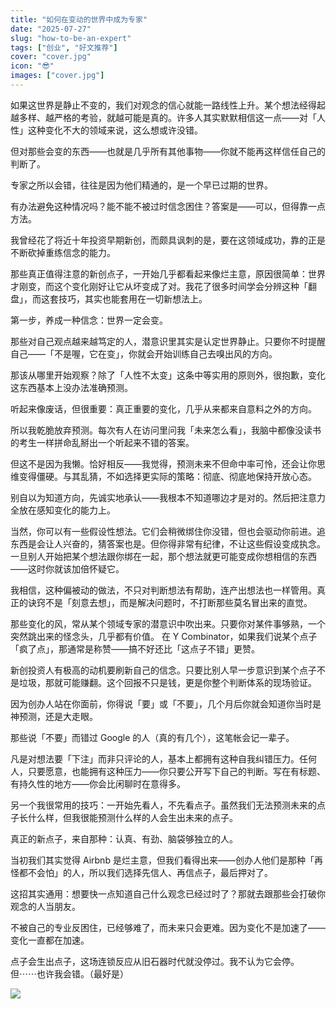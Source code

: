 ```yaml
---
title: "如何在变动的世界中成为专家"
date: "2025-07-27"
slug: "how-to-be-an-expert"
tags: ["创业", "好文推荐"]
cover: "cover.jpg"
icon: "😎"
images: ["cover.jpg"]
---
```

如果这世界是静止不变的，我们对观念的信心就能一路线性上升。某个想法经得起越多样、越严格的考验，就越可能是真的。许多人其实默默相信这一点——对「人性」这种变化不大的领域来说，这么想或许没错。



但对那些会变的东西——也就是几乎所有其他事物——你就不能再这样信任自己的判断了。



专家之所以会错，往往是因为他们精通的，是一个早已过期的世界。



有办法避免这种情况吗？能不能不被过时信念困住？答案是——可以，但得靠一点方法。



我曾经花了将近十年投资早期新创，而颇具讽刺的是，要在这领域成功，靠的正是不断砍掉重练信念的能力。



那些真正值得注意的新创点子，一开始几乎都看起来像烂主意，原因很简单：世界才刚变，而这个变化刚好让它从坏变成了对。我花了很多时间学会分辨这种「翻盘」，而这套技巧，其实也能套用在一切新想法上。



第一步，养成一种信念：世界一定会变。



那些对自己观点越来越笃定的人，潜意识里其实是认定世界静止。只要你不时提醒自己——「不是喔，它在变」，你就会开始训练自己去嗅出风的方向。



那该从哪里开始观察？除了「人性不太变」这条中等实用的原则外，很抱歉，变化这东西基本上没办法准确预测。



听起来像废话，但很重要：真正重要的变化，几乎从来都来自意料之外的方向。



所以我乾脆放弃预测。每次有人在访问里问我「未来怎么看」，我脑中都像没读书的考生一样拼命乱掰出一个听起来不错的答案。



但这不是因为我懒。恰好相反——我觉得，预测未来不但命中率可怜，还会让你思维变得僵硬。与其乱猜，不如选择更实际的策略：彻底、彻底地保持开放心态。



别自以为知道方向，先诚实地承认——我根本不知道哪边才是对的。然后把注意力全放在感知变化的能力上。



当然，你可以有一些假设性想法。它们会稍微绑住你没错，但也会驱动你前进。追东西是会让人兴奋的，猜答案也是。但你得非常有纪律，不让这些假设变成执念。
一旦别人开始把某个想法跟你绑在一起，那个想法就更可能变成你想相信的东西——这时你就该加倍怀疑它。



我相信，这种偏被动的做法，不只对判断想法有帮助，连产出想法也一样管用。真正的诀窍不是「刻意去想」，而是解决问题时，不打断那些莫名冒出来的直觉。



那些变化的风，常从某个领域专家的潜意识中吹出来。只要你对某件事够熟，一个突然跳出来的怪念头，几乎都有价值。
在 Y Combinator，如果我们说某个点子「疯了点」，那通常是称赞——搞不好还比「这点子不错」更赞。



新创投资人有极高的动机要刷新自己的信念。只要比别人早一步意识到某个点子不是垃圾，那就可能赚翻。这个回报不只是钱，更是你整个判断体系的现场验证。



因为创办人站在你面前，你得说「要」或「不要」，几个月后你就会知道你当时是神预测，还是大走眼。



那些说「不要」而错过 Google 的人（真的有几个），这笔帐会记一辈子。



凡是对想法要「下注」而非只评论的人，基本上都拥有这种自我纠错压力。任何人，只要愿意，也能拥有这种压力——你只要公开写下自己的判断。写在有标题、有持久性的地方——你会比闲聊时在意得多。



另一个我很常用的技巧：一开始先看人，不先看点子。虽然我们无法预测未来的点子长什么样，但我很能预测什么样的人会生出未来的点子。



真正的新点子，来自那种：认真、有劲、脑袋够独立的人。



当初我们其实觉得 Airbnb 是烂主意，但我们看得出来——创办人他们是那种「再怪都不会怕」的人，所以我们选择先信人、再信点子，最后押对了。



这招其实通用：想要快一点知道自己什么观念已经过时了？那就去跟那些会打破你观念的人当朋友。



不被自己的专业反困住，已经够难了，而未来只会更难。因为变化不是加速了——变化一直都在加速。



点子会生出点子，这场连锁反应从旧石器时代就没停过。我不认为它会停。
但⋯⋯也许我会错。（最好是）




![](https://prod-files-secure.s3.us-west-2.amazonaws.com/112d0858-5090-4d34-a606-b75eb8d65fd2/46476355-9cf3-4e99-9b7a-3531bc426380/1000202064.png?X-Amz-Algorithm=AWS4-HMAC-SHA256&X-Amz-Content-Sha256=UNSIGNED-PAYLOAD&X-Amz-Credential=ASIAZI2LB466XTFCU5AW%2F20251030%2Fus-west-2%2Fs3%2Faws4_request&X-Amz-Date=20251030T224339Z&X-Amz-Expires=3600&X-Amz-Security-Token=IQoJb3JpZ2luX2VjED8aCXVzLXdlc3QtMiJIMEYCIQClV%2BdI9AWbs0uQ1r1B5AE0nUA5grYnASZF58uALM0tBQIhAIV3442%2FWJH1pj8V7%2BY%2F7z6SOynaqpDEagBKfdtGmqeMKogECPj%2F%2F%2F%2F%2F%2F%2F%2F%2F%2FwEQABoMNjM3NDIzMTgzODA1IgyyIxZsARagnOcVrLAq3ANCf3n9s2OHufEkkFq4aHHpT%2FT5OqW9cWN4VukwlXMeJSo4uK4hI3b0jBkocGDf8CNkoNkHGr6tG6pFYcwWWifeUawoWSR9EBnDGOJ3UZBhGeajmG%2FnApHIYNXkQqopJqlArz5NwnNaqEVacgmkaouh%2FgbT%2Bi%2FV0EMs7d2d5k2NhnH06aQqiobTm2xnxSnV1EbgjJYwf7fPsgE5naOENRgSp2BF4FBDyfwWJSakmROOOp5o53CE4SWTGNzj1qR8glbitCltIC7tTLhJcSa6PtnU6W5iBoTGIvn1IkENAPQju0gACE86PifUdAaQZN4dVKwRpmOzULexHA1%2ByogfN60lZ0VZhDSNqYT8P4NBjf7VgNfCZ5l0hLGFdAjaKWcvGvsSlnx80FJLPxQyJPaAXmKxWLLpCfUIksYEV1EO7L5zXr2g8qCbJLf%2FcIsDDjZT7FicistB1Pg7v79M2j%2BksLY9M%2Bg%2BbzmgkOFxF4rk%2B3yGSmU1l8ZHhclhO1dNj2sjjIyCjZEwXdwSUfjrUh2k1YzuNCeZ8r0nn%2FgenJBUWazmf9fR4NF7Xl6fRtLDtZ4cxF6BlYUDpInyB99IeLLId6Z%2FbIlTLvxGtIQNIrED4ivB%2B1L1Xls73maN494%2F%2BDCuz4%2FIBjqkAfSDNsBqaQmorQ5CmGGRuWur9KWsSk5kDQJaDsyGMDtimuHRM6iyB%2FWJ1OmXte2U0pfNAFz%2F3N6Q9YReBTwCoUBm7YuBP91h%2FvZYTCLFQTjm6AblNnxzw%2BjSnn%2Fa4nfRmbaGGm7Paw3DzafQvgFS4xS9%2FA%2FE08QxarFM3TWFeMA9YnZQUy0ybj7g210sQSktjLE%2BPfhIFajF%2BoQbqleN5M8doRo%2B&X-Amz-Signature=7d051e753851bab4ad7364aeec4c6cffaac4672df43844db386f04622bbe6366&X-Amz-SignedHeaders=host&x-amz-checksum-mode=ENABLED&x-id=GetObject)

